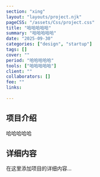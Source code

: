 ```yaml
---
section: "xing"
layout: "layouts/project.njk"
pageCSS: "/assets/Css/project.css"
title: "哈哈哈哈哈"
summary: "哈哈哈哈哈"
date: "2025-09-30"
categories: ["design", "startup"]
tags: []
cover: ""
period: "哈哈哈哈哈"
tools: ["哈哈哈哈哈"]
client: ""
collaborators: []
fee: ""
links:
  
---
```


## 项目介绍

哈哈哈哈哈

## 详细内容

在这里添加项目的详细内容...
